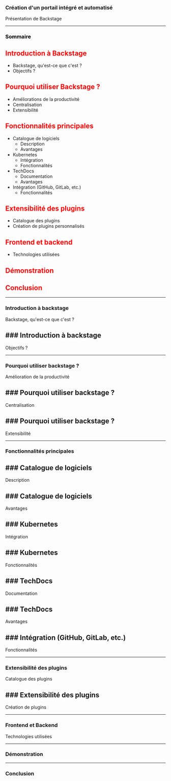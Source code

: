 ### Création d'un portail intégré et automatisé

Présentation de Backstage

---

### <span style="color: black;">Sommaire</span>

## <span style="color: red;">Introduction à Backstage</span>
- Backstage, qu'est-ce que c'est ?
- Objectifs ?

## <span style="color: red;">Pourquoi utiliser Backstage ?</span>
- Améliorations de la productivité
- Centralisation
- Extensibilité

## <span style="color: red;">Fonctionnalités principales</span>
- Catalogue de logiciels
    - Description
    - Avantages
- Kubernetes
    - Intégration
    - Fonctionnalités
- TechDocs
    - Documentation
    - Avantages
- Intégration (GitHub, GitLab, etc.)
    - Fonctionnalités

## <span style="color: red;">Extensibilité des plugins</span>
- Catalogue des plugins
- Création de plugins personnalisés

## <span style="color: red;">Frontend et backend</span>
- Technologies utilisées

## <span style="color: red;">Démonstration</span>

## <span style="color: red;">Conclusion</span>

<!-- ![Description de l'image](img/moi.jpg) -->

---

### Introduction à backstage
Backstage, qu'est-ce que c'est ?

## ### Introduction à backstage

Objectifs ?

---

### Pourquoi utiliser backstage ?

Amélioration de la productivité

## ### Pourquoi utiliser backstage ?

Centralisation

## ### Pourquoi utiliser backstage ?

Extensibilité

---

### Fonctionnalités principales

## ### Catalogue de logiciels

Description

## ### Catalogue de logiciels

Avantages

## ### Kubernetes

Intégration

## ### Kubernetes

Fonctionnalités

## ### TechDocs

Documentation

## ### TechDocs

Avantages

## ### Intégration (GitHub, GitLab, etc.)

Fonctionnalités

---

### Extensibilité des plugins

Catalogue des plugins

## ### Extensibilité des plugins

Création de plugins

---

### Frontend et Backend

Technologies utilisées

---

### Démonstration

---

### Conclusion